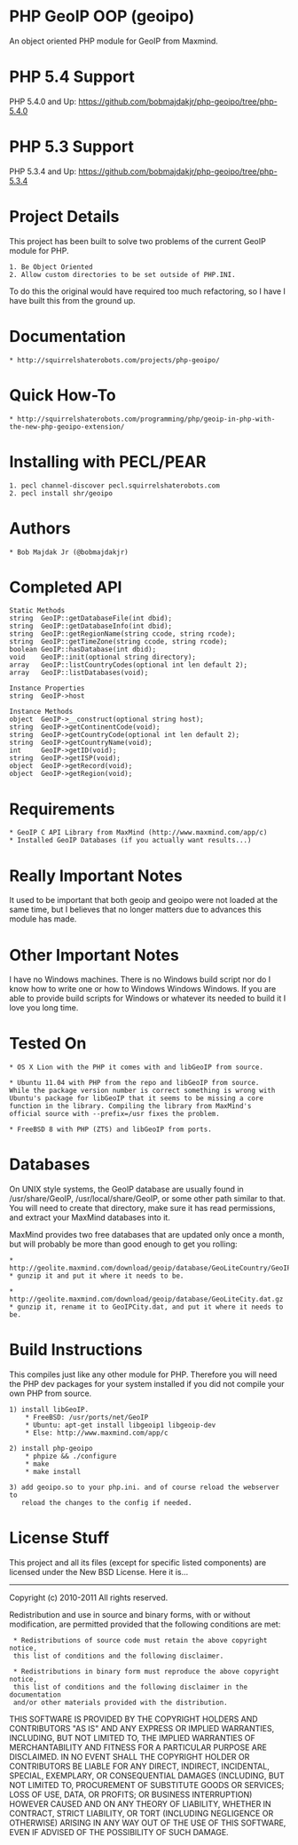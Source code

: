 PHP GeoIP OOP (geoipo)
==============================

An object oriented PHP module for GeoIP from Maxmind.


PHP 5.4 Support
==============================
PHP 5.4.0 and Up: https://github.com/bobmajdakjr/php-geoipo/tree/php-5.4.0

PHP 5.3 Support
==============================
PHP 5.3.4 and Up: https://github.com/bobmajdakjr/php-geoipo/tree/php-5.3.4

Project Details
==============================

This project has been built to solve two problems of the current
GeoIP module for PHP.

	1. Be Object Oriented
	2. Allow custom directories to be set outside of PHP.INI.

To do this the original would have required too much refactoring,
so I have I have built this from the ground up.


Documentation
==============================
	* http://squirrelshaterobots.com/projects/php-geoipo/

Quick How-To
==============================
	* http://squirrelshaterobots.com/programming/php/geoip-in-php-with-the-new-php-geoipo-extension/

Installing with PECL/PEAR
==============================
	1. pecl channel-discover pecl.squirrelshaterobots.com
	2. pecl install shr/geoipo


Authors
==============================
	* Bob Majdak Jr (@bobmajdakjr)


Completed API
==============================

	Static Methods
	string  GeoIP::getDatabaseFile(int dbid);
	string  GeoIP::getDatabaseInfo(int dbid);
	string  GeoIP::getRegionName(string ccode, string rcode);
	string  GeoIP::getTimeZone(string ccode, string rcode);
	boolean GeoIP::hasDatabase(int dbid);
	void    GeoIP::init(optional string directory);
	array   GeoIP::listCountryCodes(optional int len default 2);
	array   GeoIP::listDatabases(void);
	
	Instance Properties
	string  GeoIP->host

	Instance Methods
	object  GeoIP->__construct(optional string host);
	string  GeoIP->getContinentCode(void);
	string  GeoIP->getCountryCode(optional int len default 2);
	string  GeoIP->getCountryName(void);
	int     GeoIP->getID(void);
	string  GeoIP->getISP(void);
	object  GeoIP->getRecord(void);
	object  GeoIP->getRegion(void);


Requirements
==============================

	* GeoIP C API Library from MaxMind (http://www.maxmind.com/app/c)
	* Installed GeoIP Databases (if you actually want results...)
	
Really Important Notes
==============================

It used to be important that both geoip and geoipo were not loaded at
the same time, but I believes that no longer matters due to advances
this module has made.
	
Other Important Notes
==============================
	
I have no Windows machines. There is no Windows build script nor do I
know how to write one or how to Windows Windows Windows. If you are
able to provide build scripts for Windows or whatever its needed to
build it I love you long time.


Tested On
==============================
	* OS X Lion with the PHP it comes with and libGeoIP from source.

	* Ubuntu 11.04 with PHP from the repo and libGeoIP from source.
	While the package version number is correct something is wrong with
	Ubuntu's package for libGeoIP that it seems to be missing a core
	function in the library. Compiling the library from MaxMind's
	official source with --prefix=/usr fixes the problem.

	* FreeBSD 8 with PHP (ZTS) and libGeoIP from ports.

Databases
==============================

On UNIX style systems, the GeoIP database are usually found in
/usr/share/GeoIP, /usr/local/share/GeoIP, or some other path similar to
that. You will need to create that directory, make sure it has read
permissions, and extract your MaxMind databases into it.
	
MaxMind provides two free databases that are updated only once a month,
but will probably be more than good enough to get you rolling:
	
	* http://geolite.maxmind.com/download/geoip/database/GeoLiteCountry/GeoIP.dat.gz
	* gunzip it and put it where it needs to be.

	* http://geolite.maxmind.com/download/geoip/database/GeoLiteCity.dat.gz
	* gunzip it, rename it to GeoIPCity.dat, and put it where it needs to be.


Build Instructions
==============================

This compiles just like any other module for PHP. Therefore you will need the
PHP dev packages for your system installed if you did not compile your own PHP
from source.

	1) install libGeoIP.
		* FreeBSD: /usr/ports/net/GeoIP
		* Ubuntu: apt-get install libgeoip1 libgeoip-dev
		* Else: http://www.maxmind.com/app/c
		
	2) install php-geoipo
		* phpize && ./configure
		* make
		* make install
		
	3) add geoipo.so to your php.ini. and of course reload the webserver to
	   reload the changes to the config if needed.


License Stuff
==============================

This project and all its files (except for specific listed components) are
licensed under the New BSD License. Here it is...

--------

Copyright (c) 2010-2011
All rights reserved.

Redistribution and use in source and binary forms, with or without modification,
are permitted provided that the following conditions are met:

     * Redistributions of source code must retain the above copyright notice,
     this list of conditions and the following disclaimer.

     * Redistributions in binary form must reproduce the above copyright notice,
     this list of conditions and the following disclaimer in the documentation
     and/or other materials provided with the distribution.

THIS SOFTWARE IS PROVIDED BY THE COPYRIGHT HOLDERS AND CONTRIBUTORS "AS IS" AND
ANY EXPRESS OR IMPLIED WARRANTIES, INCLUDING, BUT NOT LIMITED TO, THE IMPLIED
WARRANTIES OF MERCHANTABILITY AND FITNESS FOR A PARTICULAR PURPOSE ARE
DISCLAIMED. IN NO EVENT SHALL THE COPYRIGHT HOLDER OR CONTRIBUTORS BE LIABLE
FOR ANY DIRECT, INDIRECT, INCIDENTAL, SPECIAL, EXEMPLARY, OR CONSEQUENTIAL
DAMAGES (INCLUDING, BUT NOT LIMITED TO, PROCUREMENT OF SUBSTITUTE GOODS OR
SERVICES; LOSS OF USE, DATA, OR PROFITS; OR BUSINESS INTERRUPTION) HOWEVER
CAUSED AND ON ANY THEORY OF LIABILITY, WHETHER IN CONTRACT, STRICT LIABILITY, OR
TORT (INCLUDING NEGLIGENCE OR OTHERWISE) ARISING IN ANY WAY OUT OF THE USE OF
THIS SOFTWARE, EVEN IF ADVISED OF THE POSSIBILITY OF SUCH DAMAGE.
